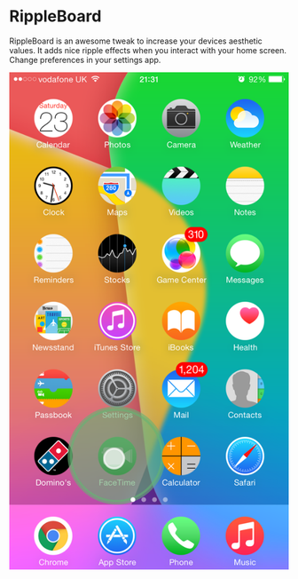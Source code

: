 # RippleBoard
RippleBoard is an awesome tweak to increase your devices aesthetic values. It adds nice ripple effects when you interact with your home screen. Change preferences in your settings app.

![Ripple](https://github.com/Razzile/RippleBoard/raw/master/rippleboard.png "RippleBoard")
